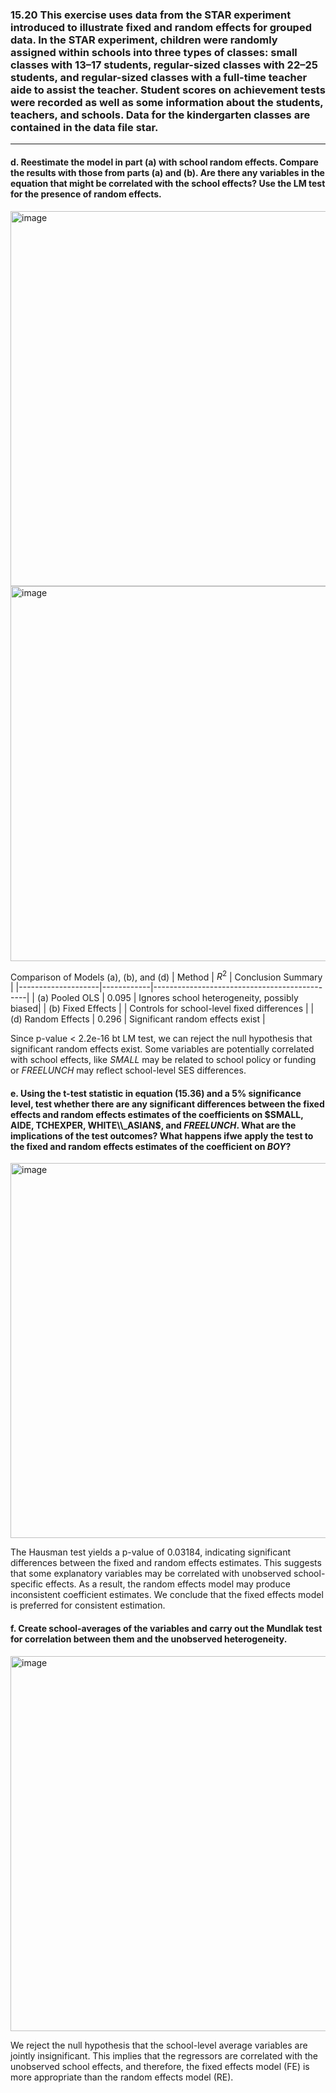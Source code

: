### 15.20 This exercise uses data from the STAR experiment introduced to illustrate fixed and random effects for grouped data. In the STAR experiment, children were randomly assigned within schools into three types of classes: small classes with 13–17 students, regular-sized classes with 22–25 students, and regular-sized classes with a full-time teacher aide to assist the teacher. Student scores on achievement tests were recorded as well as some information about the students, teachers, and schools. Data for the kindergarten classes are contained in the data file star.
---
#### d. Reestimate the model in part (a) with school random effects. Compare the results with those from parts (a) and (b). Are there any variables in the equation that might be correlated with the school effects? Use the LM test for the presence of random effects.

<img width="600" alt="image" src="https://github.com/user-attachments/assets/9e54d70e-f1f4-4bd3-af5e-84e038cc3874" />

<img width="600" alt="image" src="https://github.com/user-attachments/assets/939c22f6-d360-4c58-8195-8fd115874701" />

Comparison of Models (a), (b), and (d)
| Method             |  $R^2$     |              Conclusion Summary              |
|--------------------|------------|----------------------------------------------|
| (a) Pooled OLS     | 0.095      | Ignores school heterogeneity, possibly biased|
| (b) Fixed Effects  |            | Controls for school-level fixed differences  |
| (d) Random Effects |  0.296     | Significant random effects exist             |

Since p-value < 2.2e-16 bt LM test, we can reject the null hypothesis that significant random effects exist. Some variables are potentially correlated with school effects, like $SMALL$ may be related to school policy or funding or $FREELUNCH$ may reflect school-level SES differences.


#### e. Using the t-test statistic in equation (15.36) and a 5% significance level, test whether there are any significant differences between the fixed effects and random effects estimates of the coefficients on $SMALL, AIDE, TCHEXPER, WHITE\\_ASIAN$, and $FREELUNCH$. What are the implications of the test outcomes? What happens ifwe apply the test to the fixed and random effects estimates of the coefficient on $BOY$?

<img width="600" alt="image" src="https://github.com/user-attachments/assets/e311ae76-35ab-4fc8-81f3-bdc14c65c817" />

The Hausman test yields a p-value of 0.03184, indicating significant differences between the fixed and random effects estimates. This suggests that some explanatory variables may be correlated with unobserved school-specific effects. As a result, the random effects model may produce inconsistent coefficient estimates. We conclude that the fixed effects model is preferred for consistent estimation.

#### f. Create school-averages of the variables and carry out the Mundlak test for correlation between them and the unobserved heterogeneity.

<img width="600" alt="image" src="https://github.com/user-attachments/assets/2abe8e7d-409d-452b-95e8-b22adb46e447" />

We reject the null hypothesis that the school-level average variables are jointly insignificant. This implies that the regressors are correlated with the unobserved school effects, and therefore, the fixed effects model (FE) is more appropriate than the random effects model (RE).
